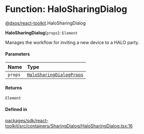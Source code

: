 # Function: HaloSharingDialog

[@dxos/react-toolkit](../modules/dxos_react_toolkit.md).HaloSharingDialog

**HaloSharingDialog**(`props`): `Element`

Manages the workflow for inviting a new device to a HALO party.

#### Parameters

| Name | Type |
| :------ | :------ |
| `props` | [`HaloSharingDialogProps`](../types/dxos_react_toolkit.HaloSharingDialogProps.md) |

#### Returns

`Element`

#### Defined in

[packages/sdk/react-toolkit/src/containers/SharingDialog/HaloSharingDialog.tsx:16](https://github.com/dxos/dxos/blob/main/packages/sdk/react-toolkit/src/containers/SharingDialog/HaloSharingDialog.tsx#L16)

